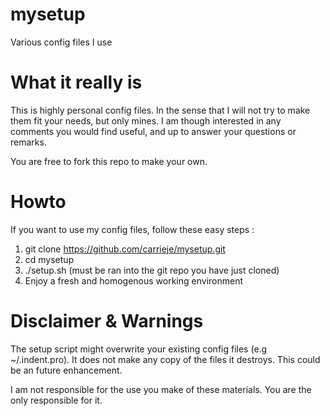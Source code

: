 mysetup
=======

Various config files I use

What it really is
=================

This is highly personal config files.
In the sense that I will not try to make them fit your needs, but only mines.
I am though interested in any comments you would find useful, and up to answer your questions or remarks.

You are free to fork this repo to make your own.

Howto
=====

If you want to use my config files, follow these easy steps :

1. git clone https://github.com/carrieje/mysetup.git
2. cd mysetup
2. ./setup.sh (must be ran into the git repo you have just cloned)
3. Enjoy a fresh and homogenous working environment

Disclaimer & Warnings
=====================

The setup script might overwrite your existing config files (e.g ~/.indent.pro).
It does not make any copy of the files it destroys.
This could be an future enhancement.

I am not responsible for the use you make of these materials.
You are the only responsible for it.
